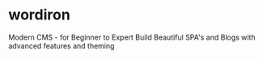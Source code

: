 # wordiron
Modern CMS - for Beginner to Expert Build Beautiful SPA's and Blogs with advanced features and theming
